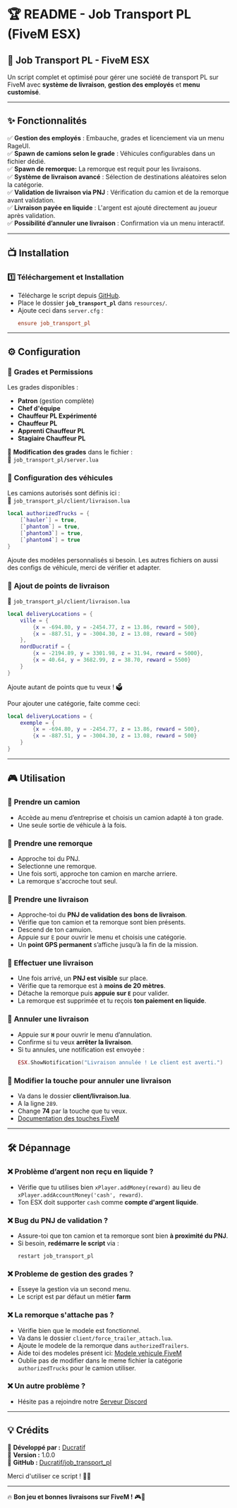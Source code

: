 # 🏆 **README - Job Transport PL (FiveM ESX)**  

## 🚚 Job Transport PL - FiveM ESX  
Un script complet et optimisé pour gérer une société de transport PL sur FiveM avec **système de livraison**, **gestion des employés** et **menu customisé**.  

---

## ✨ **Fonctionnalités**  

✅ **Gestion des employés** : Embauche, grades et licenciement via un menu RageUI.  
✅ **Spawn de camions selon le grade** : Véhicules configurables dans un fichier dédié.  
✅ **Spawn de remorque:** La remorque est requit pour les livraisons.  
✅ **Système de livraison avancé** : Sélection de destinations aléatoires selon la catégorie.  
✅ **Validation de livraison via PNJ** : Vérification du camion et de la remorque avant validation.  
✅ **Livraison payée en liquide** : L'argent est ajouté directement au joueur après validation.  
✅ **Possibilité d’annuler une livraison** : Confirmation via un menu interactif.  

---

## 📺 **Installation**  

### 1️⃣ **Téléchargement et Installation**  
- Télécharge le script depuis [GitHub](https://github.com/Ducratif/job_transport_pl/releases/).  
- Place le dossier **`job_transport_pl`** dans `resources/`.  
- Ajoute ceci dans `server.cfg` :  
  ```ini
  ensure job_transport_pl
  ```

---

## ⚙️ **Configuration**  

### 🔹 **Grades et Permissions**  
Les grades disponibles :  
- **Patron** (gestion complète)  
- **Chef d'équipe**  
- **Chauffeur PL Expérimenté**  
- **Chauffeur PL**  
- **Apprenti Chauffeur PL**  
- **Stagiaire Chauffeur PL**  

📌 **Modification des grades** dans le fichier :  
💽 `job_transport_pl/server.lua`  

### 🔹 **Configuration des véhicules**  
Les camions autorisés sont définis ici :  
💽 `job_transport_pl/client/livraison.lua`  
```lua
local authorizedTrucks = {
    [`hauler`] = true,
    [`phantom`] = true,
    [`phantom3`] = true,
    [`phantom4`] = true
}
```
Ajoute des modèles personnalisés si besoin.
Les autres fichiers on aussi des configs de véhicule, merci de vérifier et adapter.

### 🔹 **Ajout de points de livraison**  
💽 `job_transport_pl/client/livraison.lua`  
```lua
local deliveryLocations = {
    ville = {
        {x = -694.80, y = -2454.77, z = 13.86, reward = 500},
        {x = -887.51, y = -3004.30, z = 13.08, reward = 500}
    },
    nordDucratif = {
        {x = -2194.89, y = 3301.98, z = 31.94, reward = 5000},
        {x = 40.64, y = 3682.99, z = 38.70, reward = 5500}
    }
}
```
Ajoute autant de points que tu veux ! 🗳️

Pour ajouter une catégorie, faite comme ceci:
```lua
local deliveryLocations = {
    exemple = {
        {x = -694.80, y = -2454.77, z = 13.86, reward = 500},
        {x = -887.51, y = -3004.30, z = 13.08, reward = 500}
    }
}
```

---

## 🎮 **Utilisation**  

### 📌 **Prendre un camion**  
- Accède au menu d’entreprise et choisis un camion adapté à ton grade.  
- Une seule sortie de véhicule à la fois.  

### 📌 **Prendre une remorque**  
- Approche toi du PNJ.
- Selectionne une remorque.
- Une fois sorti, approche ton camion en marche arriere.
- La remorque s'accroche tout seul.

### 📌 **Prendre une livraison**  
- Approche-toi du **PNJ de validation des bons de livraison**.  
- Vérifie que ton camion et ta remorque sont bien présents.
- Descend de ton camuion.
- Appuie sur `E` pour ouvrir le menu et choisis une catégorie.  
- Un **point GPS permanent** s’affiche jusqu’à la fin de la mission.  

### 📌 **Effectuer une livraison**  
- Une fois arrivé, un **PNJ est visible** sur place.  
- Vérifie que ta remorque est à **moins de 20 mètres**.  
- Détache la remorque puis **appuie sur `E`** pour valider.  
- La remorque est supprimée et tu reçois **ton paiement en liquide**.  

### 📌 **Annuler une livraison**  
- Appuie sur **`H`** pour ouvrir le menu d’annulation.  
- Confirme si tu veux **arrêter la livraison**.  
- Si tu annules, une notification est envoyée :  
  ```lua
  ESX.ShowNotification("Livraison annulée ! Le client est averti.")
  ```

### 📌 **Modifier la touche pour annuler une livraison**
- Va dans le dossier **client/livraison.lua**.
- A la ligne `289`.
- Change **74** par la touche que tu veux.
- [Documentation des touches FiveM](https://docs.fivem.net/docs/game-references/controls/)

---

## 🛠️ **Dépannage**  

### ❌ **Problème d’argent non reçu en liquide ?**  
- Vérifie que tu utilises bien `xPlayer.addMoney(reward)` au lieu de `xPlayer.addAccountMoney('cash', reward)`.  
- Ton ESX doit supporter `cash` comme **compte d'argent liquide**.  

### ❌ **Bug du PNJ de validation ?**  
- Assure-toi que ton camion et ta remorque sont bien **à proximité du PNJ**.  
- Si besoin, **redémarre le script** via :  
  ```
  restart job_transport_pl
  ```
  
### ❌ **Probleme de gestion des grades ?**
- Esseye la gestion via un second menu.
- Le script est par défaut un métier **farm**

### ❌ **La remorque s'attache pas ?** 
- Vérifie bien que le modele est fonctionnel.
- Va dans le dossier `client/force_trailer_attach.lua`.
- Ajoute le modele de la remorque dans `authorizedTrailers`.
- Aide toi des modeles présent ici: [Modele vehicule FiveM](https://docs.fivem.net/docs/game-references/vehicle-references/vehicle-models/)
- Oublie pas de modifier dans le meme fichier la catégorie `authorizedTrucks` pour le camion utiliser.

### ❌ **Un autre problème ?**
- Hésite pas a rejoindre notre [Serveur Discord](https://discord.gg/c8YB6RRCuq)

---

## 💡 **Crédits**  

👤 **Développé par :** [Ducratif](https://github.com/ducratif)  
📌 **Version :** 1.0.0  
🔗 **GitHub :** [Ducratif/job_transport_pl]([https://github.com/tonrepo](https://github.com/Ducratif/job_transport_pl))  

Merci d'utiliser ce script ! 🚛💨  

---

🔥 **Bon jeu et bonnes livraisons sur FiveM !** 🎮🚚

